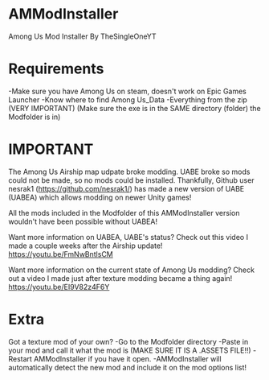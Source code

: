 # AMModInstaller
Among Us Mod Installer By TheSingleOneYT

# Requirements

-Make sure you have Among Us on steam, doesn't work on Epic Games Launcher
-Know where to find Among Us_Data
-Everything from the zip (VERY IMPORTANT)
(Make sure the exe is in the SAME directory (folder) the Modfolder is in)

# IMPORTANT

The Among Us Airship map udpate broke modding. UABE broke so mods could not be made, so no mods could be installed.
Thankfully, Github user nesrak1 (https://github.com/nesrak1/) has made a new version of UABE (UABEA) which allows modding
on newer Unity games!

All the mods included in the Modfolder of this AMModInstaller version wouldn't have been possible without UABEA!

Want more information on UABEA, UABE's status? Check out this video I made a couple weeks after the Airship update!
https://youtu.be/FmNwBntlsCM

Want more information on the current state of Among Us modding? Check out a video I made just after texture modding became a thing again!
https://youtu.be/EI9V82z4F6Y

# Extra

Got a texture mod of your own?
-Go to the Modfolder directory
-Paste in your mod and call it what the mod is (MAKE SURE IT IS A .ASSETS FILE!!)
-Restart AMModInstaller if you have it open.
-AMModInstaller will automatically detect the new mod and include it on the mod options list!
